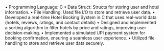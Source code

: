 •	Programming Language: C
•	Data Struct: Structs for storing user and hotel information.
•	File Handling: Used file I/O to store and retrieve user data.	•	Developed a real-time Hotel Booking System in C that uses real-world data (hotels, reviews, ratings, and contact details) 
•	Designed and implemented a sorting algorithm to filter hotels by price and ratings, improving user decision-making.
•	Implemented a simulated UPI payment system for booking confirmation, ensuring a seamless user experience.
•	Utilized file handling to store and retrieve user data securely.
